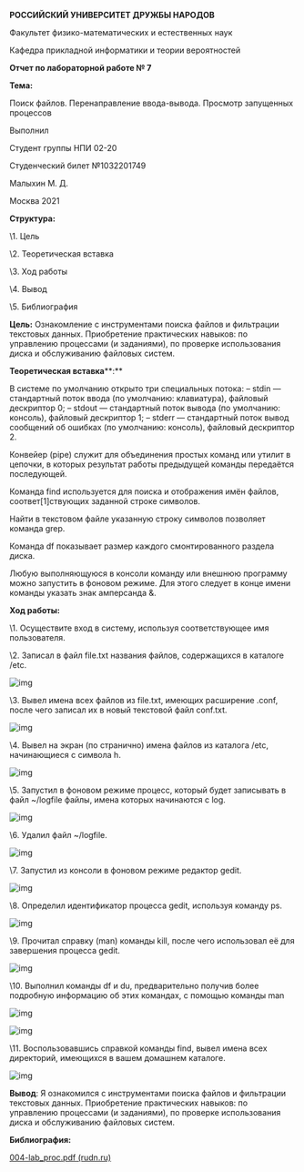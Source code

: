 **РОССИЙСКИЙ УНИВЕРСИТЕТ ДРУЖБЫ НАРОДОВ**

Факультет физико-математических и естественных наук

Кафедра прикладной информатики и теории вероятностей

 

 

 

 

 

**Отчет по лабораторной работе № 7**

**Тема:**

Поиск файлов. Перенаправление ввода-вывода. Просмотр запущенных процессов

 

Выполнил

Студент группы НПИ 02-20

Студенческий билет №1032201749

Малыхин М. Д.

 

 

 

 

 

Москва 2021

 

**Структура:**

\1.  Цель

\2.  Теоретическая вставка

\3.  Ход работы

\4.  Вывод

\5.  Библиография

**Цель:** Ознакомление с инструментами поиска файлов и фильтрации текстовых данных. Приобретение практических навыков: по управлению процессами (и заданиями), по проверке использования диска и обслуживанию файловых систем.

**Теоретическая вставка****:**

В системе по умолчанию открыто три специальных потока: – stdin — стандартный поток ввода (по умолчанию: клавиатура), файловый дескриптор 0; – stdout — стандартный поток вывода (по умолчанию: консоль), файловый дескриптор 1; – stderr — стандартный поток вывод сообщений об ошибках (по умолчанию: консоль), файловый дескриптор 2.

Конвейер (pipe) служит для объединения простых команд или утилит в цепочки, в которых результат работы предыдущей команды передаётся последующей.

Команда find используется для поиска и отображения имён файлов, соответ[1]ствующих заданной строке символов.

Найти в текстовом файле указанную строку символов позволяет команда grep.

Команда df показывает размер каждого смонтированного раздела диска.

Любую выполняющуюся в консоли команду или внешнюю программу можно запустить в фоновом режиме. Для этого следует в конце имени команды указать знак амперсанда &.

**Ход работы:**

\1.  Осуществите вход в систему, используя соответствующее имя пользователя.

\2.  Записал в файл file.txt названия файлов, содержащихся в каталоге /etc. 

![img](file:///C:/Users/maksi/AppData/Local/Temp/msohtmlclip1/01/clip_image002.png)

\3.  Вывел имена всех файлов из file.txt, имеющих расширение .conf, после чего записал их в новый текстовой файл conf.txt.

![img](file:///C:/Users/maksi/AppData/Local/Temp/msohtmlclip1/01/clip_image004.png)

 

 

 

\4.  Вывел на экран (по странично) имена файлов из каталога /etc, начинающиеся с символа h.

![img](file:///C:/Users/maksi/AppData/Local/Temp/msohtmlclip1/01/clip_image006.png)

\5.  Запустил в фоновом режиме процесс, который будет записывать в файл ~/logfile файлы, имена которых начинаются с log.

![img](file:///C:/Users/maksi/AppData/Local/Temp/msohtmlclip1/01/clip_image008.png)

 

\6.  Удалил файл ~/logfile.

![img](file:///C:/Users/maksi/AppData/Local/Temp/msohtmlclip1/01/clip_image010.png)

\7.  Запустил из консоли в фоновом режиме редактор gedit.

![img](file:///C:/Users/maksi/AppData/Local/Temp/msohtmlclip1/01/clip_image012.png)

 

\8.  Определил идентификатор процесса gedit, используя команду ps.

![img](file:///C:/Users/maksi/AppData/Local/Temp/msohtmlclip1/01/clip_image014.png)

\9.  Прочитал справку (man) команды kill, после чего использовал её для завершения процесса gedit.

 

![img](file:///C:/Users/maksi/AppData/Local/Temp/msohtmlclip1/01/clip_image016.png)

\10. Выполнил команды df и du, предварительно получив более подробную информацию об этих командах, с помощью команды man

![img](file:///C:/Users/maksi/AppData/Local/Temp/msohtmlclip1/01/clip_image018.png)

![img](file:///C:/Users/maksi/AppData/Local/Temp/msohtmlclip1/01/clip_image020.png)

\11. Воспользовавшись справкой команды find, вывел имена всех директорий, имеющихся в вашем домашнем каталоге.

![img](file:///C:/Users/maksi/AppData/Local/Temp/msohtmlclip1/01/clip_image022.png)

**Вывод**: Я ознакомился с инструментами поиска файлов и фильтрации текстовых данных. Приобретение практических навыков: по управлению процессами (и заданиями), по проверке использования диска и обслуживанию файловых систем.

**Библиография:**

[004-lab_proc.pdf (rudn.ru)](https://esystem.rudn.ru/pluginfile.php/1142365/mod_resource/content/2/004-lab_proc.pdf)